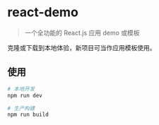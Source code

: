 # react-demo

> 一个全功能的 React.js 应用 demo 或模板

克隆或下载到本地体验，新项目可当作应用模板使用。

## 使用

``` bash
# 本地开发
npm run dev

# 生产构建
npm run build

```
